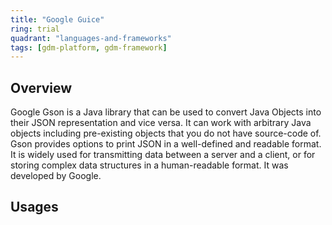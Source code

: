 ```yaml
---
title: "Google Guice"
ring: trial
quadrant: "languages-and-frameworks"
tags: [gdm-platform, gdm-framework]
---
```


## Overview
Google Gson is a Java library that can be used to convert Java Objects into their JSON representation and vice versa. It can work with arbitrary Java objects including pre-existing objects that you do not have source-code of. Gson provides options to print JSON in a well-defined and readable format. It is widely used for transmitting data between a server and a client, or for storing complex data structures in a human-readable format. It was developed by Google.

## Usages

